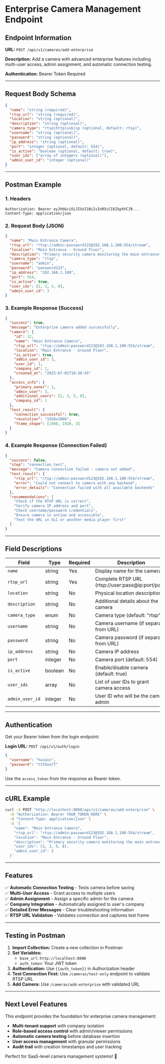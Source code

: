 # Enterprise Camera Management Endpoint

## Endpoint Information

**URL:** `POST /api/v1/cameras/add-enterprise`

**Description:** Add a camera with advanced enterprise features including multi-user access, admin assignment, and automatic connection testing.

**Authentication:** Bearer Token Required

---

## Request Body Schema

```json
{
  "name": "string (required)",
  "rtsp_url": "string (required)",
  "location": "string (optional)",
  "description": "string (optional)",
  "camera_type": "rtsp|http|usb|ip (optional, default: rtsp)",
  "username": "string (optional)",
  "password": "string (optional)",
  "ip_address": "string (optional)",
  "port": "integer (optional, default: 554)",
  "is_active": "boolean (optional, default: true)",
  "user_ids": ["array of integers (optional)"],
  "admin_user_id": "integer (optional)"
}
```

---

## Postman Example

### 1. Headers
```
Authorization: Bearer eyJhbGciOiJIUzI1NiIsInR5cCI6IkpXVCJ9...
Content-Type: application/json
```

### 2. Request Body (JSON)
```json
{
  "name": "Main Entrance Camera",
  "rtsp_url": "rtsp://admin:password123@192.168.1.100:554/stream",
  "location": "Main Entrance - Ground Floor",
  "description": "Primary security camera monitoring the main entrance",
  "camera_type": "rtsp",
  "username": "admin",
  "password": "password123",
  "ip_address": "192.168.1.100",
  "port": 554,
  "is_active": true,
  "user_ids": [2, 3, 5, 8],
  "admin_user_id": 3
}
```

### 3. Example Response (Success)
```json
{
  "success": true,
  "message": "Enterprise camera added successfully",
  "camera": {
    "id": 12,
    "name": "Main Entrance Camera",
    "rtsp_url": "rtsp://admin:password123@192.168.1.100:554/stream",
    "location": "Main Entrance - Ground Floor",
    "is_active": true,
    "admin_user_id": 3,
    "user_id": 1,
    "company_id": 1,
    "created_at": "2025-07-01T10:30:45"
  },
  "access_info": {
    "primary_owner": 1,
    "admin_user": 3,
    "additional_users": [2, 3, 5, 8],
    "company_id": 1
  },
  "test_result": {
    "connection_successful": true,
    "resolution": "1920x1080",
    "frame_shape": [1080, 1920, 3]
  }
}
```

### 4. Example Response (Connection Failed)
```json
{
  "success": false,
  "step": "connection_test",
  "message": "Camera connection failed - camera not added",
  "test_result": {
    "rtsp_url": "rtsp://admin:password123@192.168.1.100:554/stream",
    "error": "Could not connect to camera with any backend",
    "error_details": "Connection failed with all available backends"
  },
  "recommendations": [
    "Check if the RTSP URL is correct",
    "Verify camera IP address and port",
    "Check username/password credentials",
    "Ensure camera is online and accessible",
    "Test the URL in VLC or another media player first"
  ]
}
```

---

## Field Descriptions

| Field | Type | Required | Description |
|-------|------|----------|-------------|
| `name` | string | Yes | Display name for the camera |
| `rtsp_url` | string | Yes | Complete RTSP URL (rtsp://user:pass@ip:port/path) |
| `location` | string | No | Physical location description |
| `description` | string | No | Additional details about the camera |
| `camera_type` | enum | No | Camera type (default: "rtsp") |
| `username` | string | No | Camera username (if separate from URL) |
| `password` | string | No | Camera password (if separate from URL) |
| `ip_address` | string | No | Camera IP address |
| `port` | integer | No | Camera port (default: 554) |
| `is_active` | boolean | No | Enable/disable camera (default: true) |
| `user_ids` | array | No | List of user IDs to grant camera access |
| `admin_user_id` | integer | No | User ID who will be the camera admin |

---

## Authentication

Get your Bearer token from the login endpoint:

**Login URL:** `POST /api/v1/auth/login`

```json
{
  "username": "husain",
  "password": "tt55oo77"
}
```

Use the `access_token` from the response as Bearer token.

---

## cURL Example

```bash
curl -X POST "http://localhost:8000/api/v1/cameras/add-enterprise" \
  -H "Authorization: Bearer YOUR_TOKEN_HERE" \
  -H "Content-Type: application/json" \
  -d '{
    "name": "Main Entrance Camera",
    "rtsp_url": "rtsp://admin:password123@192.168.1.100:554/stream",
    "location": "Main Entrance - Ground Floor",
    "description": "Primary security camera monitoring the main entrance",
    "user_ids": [2, 3, 5, 8],
    "admin_user_id": 3
  }'
```

---

## Features

✅ **Automatic Connection Testing** - Tests camera before saving  
✅ **Multi-User Access** - Grant access to multiple users  
✅ **Admin Assignment** - Assign a specific admin for the camera  
✅ **Company Integration** - Automatically assigned to user's company  
✅ **Detailed Error Messages** - Clear troubleshooting information  
✅ **RTSP URL Validation** - Validates connection and captures test frame  

---

## Testing in Postman

1. **Import Collection:** Create a new collection in Postman
2. **Set Variables:** 
   - `base_url`: `http://localhost:8000`
   - `auth_token`: Your JWT token
3. **Authentication:** Use `{{auth_token}}` in Authorization header
4. **Test Connection First:** Use `/cameras/test-only` endpoint to validate RTSP URL
5. **Add Camera:** Use `/cameras/add-enterprise` with validated URL

---

## Next Level Features

This endpoint provides the foundation for enterprise camera management:

- **Multi-tenant support** with company isolation
- **Role-based access control** with admin/viewer permissions
- **Automatic camera testing** before database insertion
- **User access management** with granular permissions
- **Audit trail** with creation timestamps and user tracking

Perfect for SaaS-level camera management systems! 🚀
